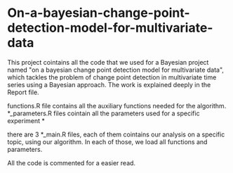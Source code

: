 # On-a-bayesian-change-point-detection-model-for-multivariate-data

This project cointains all the code that we used for a Bayesian project named "on a bayesian change point detection model for multivariate data", which tackles the problem of change point detection in multivariate time series using a Bayesian approach.
The work is explained deeply in the Report file.

functions.R file contains all the auxiliary functions needed for the algorithm.
*_parameters.R files cointain all the parameters used for a specific experiment *

there are 3 *_main.R files, each of them cointains our analysis on a specific topic, using our algorithm. In each of those, we load all functions and parameters.

All the code is commented for a easier read.
